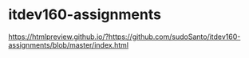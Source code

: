 # itdev160-assignments

https://htmlpreview.github.io/?https://github.com/sudoSanto/itdev160-assignments/blob/master/index.html
